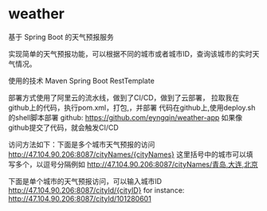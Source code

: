 # weather
基于 Spring Boot 的天气预报服务

实现简单的天气预报功能，可以根据不同的城市或者城市ID，查询该城市的实时天气情况。

使用的技术
Maven
Spring Boot 
RestTemplate

部署方式使用了阿里云的流水线，做到了CI/CD，做到了云部署，
拉取我在github上的代码，执行pom.xml，打包,，并部署
代码在github上,使用deploy.sh的shell脚本部署
github: https://github.com/eyngqin/weather-app
如果像github提交了代码，就会触发CI/CD

访问方法如下：下面是多个城市天气预报的访问
http://47.104.90.206:8087/cityNames/{cityNames}
这里括号中的城市可以填写多个，以逗号分隔例如
http://47.104.90.206:8087/cityNames/青岛,大连,北京

下面是单个城市的天气预报访问，可以输入城市ID
http://47.104.90.206:8087/cityId/{cityID}
for instance:
http://47.104.90.206:8087/cityId/101280601


